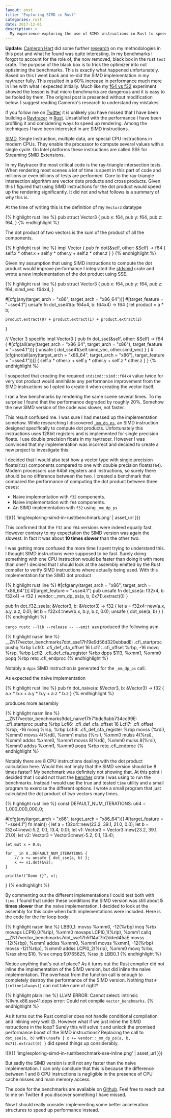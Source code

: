 ```yaml
---
layout: post
title: "Exploring SIMD in Rust"
categories: rust
date: 2017-12-01
description: >
  My experience exploring the use of SIMD instructions in Rust to speed up Vector dot products for Raytracing.
---
```


**Update:** [Cameron Hart](https://twitter.com/bitshifternz) did some further [research](https://twitter.com/bitshifternz/status/937803758657929217) on my methodologies in this post and what he found was quite interesting. In my benchmarks I forgot to account for the role of, the now removed, black box in the rust `test` crate. The purpose of the black box is to trick the optimizer into not optiziming the benchmarks. This is exactly what happened unfortunately. Based on this I went back and re-did the SIMD implementation in my raytracer fully. This resulted in a 60% increase in performance much more in line with what I expected initially. Much like my [f64 vs f32](https://hugotunius.se/2017/12/04/rust-f64-vs-f32.html) experiment showed the lesson is that micro benchmarks are dangerous and it is easy to be fooled by them. The original post is presented without modification below. I suggest reading Cameron's research to understand my mistakes.

If you follow me on [Twitter](https://twitter.com/K0nserv) it is unlikely you have missed that I have been building a [Raytracer](http://github.com/k0nserv/rusttracer) in [Rust](https://www.rust-lang.org/en-US/). Unsatisfied with the performance I have been profiling it and considering ways to speed up rendering. Among the techniques I have been interested in are SIMD instructions.

[SIMD](https://en.wikipedia.org/wiki/SIMD), Single Instruction, multiple data, are special CPU instructions in modern CPUs. They enable the processor to compute several values with a single cycle. On Intel platforms these instructions are called SSE for Streaming SMID Extensions.

In my Raytracer the most critical code is the ray-triangle intersection tests. When rendering most scenes a lot of time is spent in this part of code and millions or even billions of tests are performed. Core to the ray-triangle intersection algorithm are vector dots products and cross products. Given this I figured that using SIMD instructions for the dot product would speed up the rendering significantly. It did not and what follows is a summary of why this is.

At the time of writing this is the definition of my `Vector3` datatype

{% highlight rust line %}
pub struct Vector3 {
    pub x: f64,
    pub y: f64,
    pub z: f64,
}
{% endhighlight %}

The dot product of two vectors is the sum of the product of all the components.

{% highlight rust line %}
impl Vector {
  pub fn dot(&self, other: &Self) -> f64 {
      self.x * other.x + self.y * other.y + self.z * other.z
  }
}
{% endhighlight %}


Given my assumption that using SIMD instructions to compute the dot product would improve performance I integrated the [stdsmid](https://docs.rs/stdsimd/0.0.3/stdsimd/) crate and wrote a new implementation of the dot product using SSE.

{% highlight rust line %}
pub struct Vector3 {
    pub x: f64,
    pub y: f64,
    pub z: f64,
    simd_vec: f64x4,
}

#[cfg(any(target_arch = "x86", target_arch = "x86_64"))]
#[target_feature = "+sse4.1"]
unsafe fn dot_sse41(a: f64x4, b: f64x4) -> f64 {
    let product = a * b;

    product.extract(0) + product.extract(1) + product.extract(2)
}

// Vector 3 specific
impl Vector3 {
    pub fn dot_sse(&self, other: &Self) -> f64 {
    #[cfg(all(any(target_arch = "x86_64", target_arch = "x86"),
              target_feature = "+sse4.1"))]
        {
            unsafe { dot_sse41(self.simd_vec, other.simd_vec) }
        }
    #[cfg(not(all(any(target_arch = "x86_64", target_arch = "x86"),
              target_feature = "+sse4.1")))]
        {
            self.x * other.x + self.y * other.y + self.z * other.z
        }
    }
{% endhighlight %}

I suspected that creating the required `stdsimd::simd::f64x4` value twice for very dot product would annihilate any performance improvement from the SIMD instructions so I opted to create it when creating the vector itself.

I ran a few benchmarks by rendering the same scene several times. To my surprise I found that the performance degraded by roughly 20%. Somehow the new SIMD version of the code was slower, not faster.

This result confused me. I was sure I had messed up the implementation somehow. While researching I discovered [`_mm_dp_ps`](https://msdn.microsoft.com/en-us/library/bb514054(v=vs.120).aspx), an SIMD instruction designed specifically to compute dot products. Unfortunately this instructions uses 128bit registers and is implemented for single precision floats. I use double precision floats in my raytracer. However I was convinced that my implementation was incorrect and decided to create a new project to investigate this.

I decided that I would also test how a vector type with single precision floats(`f32`) components compared to one with double precision floats(`f64`). Modern processors use 64bit registers and instructions, so surely there should be no difference between the two. I created a benchmark that compared the performance of computing the dot product between three cases:

+ Naive implementation with `f32` components.
+ Naive implementation with `f64` components.
+ An SIMD implementation with `f32` using `_mm_dp_ps`.

![]({{ 'img/exploring-simd-in-rust/benchmark.png' | asset_url }})

This confirmed that the `f32` and `f64` versions were indeed equally fast. However contrary to my expectation the SIMD version was again the slowest. In fact it was about **10 times slower** than the other two.


I was getting more confused the more time I spent trying to understand this. I thought SIMD instructions were supposed to be fast. Surely doing something with one CPU instruction would be faster than doing it with more than one? I decided that I should look at the assembly emitted by the Rust compiler to verify SIMD instructions where actually being used. With this implementation for the SIMD dot product

{% highlight rust line %}
#[cfg(any(target_arch = "x86", target_arch = "x86_64"))]
#[target_feature = "+sse4.1"]
pub unsafe fn dot_sse(a: f32x4, b: f32x4) -> f32 {
    vendor::_mm_dp_ps(a, b, 0x71).extract(0)
}

pub fn dot_f32_sse(a: &Vector3<f32>, b: &Vector3<f32>) -> f32 {
    let a = f32x4::new(a.x, a.y, a.z, 0.0);
    let b = f32x4::new(b.x, b.y, b.z, 0.0);
    unsafe { dot_sse(a, b) }
}
{% endhighlight %}

`cargo rustc --lib --release -- --emit asm` produced the following asm.

{% highlight nasm line %}
__ZN17vector_benchmarks7dot_sse17h19e9d56d320ebbadE:
	.cfi_startproc
	pushq	%rbp
Lcfi0:
	.cfi_def_cfa_offset 16
Lcfi1:
	.cfi_offset %rbp, -16
	movq	%rsp, %rbp
Lcfi2:
	.cfi_def_cfa_register %rbp
	dpps	$113, %xmm1, %xmm0
	popq	%rbp
	retq
	.cfi_endproc
{% endhighlight %}

Notably a `dpps` SIMD instruction is generated for the `_mm_dp_ps` call.

As expected the naive implementation

{% highlight rust line %}
pub fn dot_naive(a: &Vector3<f32>, b: &Vector3<f32>) -> f32 {
    a.x * b.x + a.y * b.y + a.z * b.z
}
{% endhighlight %}

produces more assembly


{% highlight nasm line %}
__ZN17vector_benchmarks9dot_naive17h71bdc9abb734cc99E:
	.cfi_startproc
	pushq	%rbp
Lcfi6:
	.cfi_def_cfa_offset 16
Lcfi7:
	.cfi_offset %rbp, -16
	movq	%rsp, %rbp
Lcfi8:
	.cfi_def_cfa_register %rbp
	movss	(%rdi), %xmm0
	movss	4(%rdi), %xmm1
	mulss	(%rsi), %xmm0
	mulss	4(%rsi), %xmm1
	addss	%xmm0, %xmm1
	movss	8(%rdi), %xmm0
	mulss	8(%rsi), %xmm0
	addss	%xmm1, %xmm0
	popq	%rbp
	retq
	.cfi_endproc
{% endhighlight %}

Notably there are 8 CPU instructions dealing with the dot product calculation here. Would this not imply that the SIMD version should be 8 times faster? My benchmark was definitely not showing that. At this point I decided that I could not trust the [bencher](https://docs.rs/bencher/0.1.4/bencher/) crate I was using to run the benchmarks. Instead I would use the true and tested `time` utility and a small program to exercise the different options. I wrote a small program that just calculated the dot product of two vectors many times.


{% highlight rust line %}
const DEFAULT_NUM_ITERATIONS: u64 = 1_000_000_000_0;

#[cfg(any(target_arch = "x86", target_arch = "x86_64"))]
#[target_feature = "+sse4.1"]
fn main() {
    let a = f32x4::new(23.2, 39.1, 21.0, 0.0);
    let b = f32x4::new(-5.2, 0.1, 13.4, 0.0);
    let v1: Vector3<f32> = Vector3::new(23.2, 39.1, 21.0);
    let v2: Vector3<f32> = Vector3::new(-5.2, 0.1, 13.4);

    let mut x = 0.0;

    for _ in 0..DEFAULT_NUM_ITERATIONS {
        // x += unsafe { dot_sse(a, b) };
        x += v1.dot(&v2);
    }

    println!("Done {}", x);
}
{% endhighlight %}

By commenting out the different implementations I could test both with `time`. I found that under these conditions the SIMD version was still about **5 times slower** than the naive implementation. I decided to look at the assembly for this code when both implementations were included. Here is the code for the for loop body:

{% highlight nasm line %}
LBB0_1:
	movss	%xmm0, -12(%rbp)
	incq	%rbx
	movaps	LCPI0_0(%rip), %xmm0
	movaps	LCPI0_1(%rip), %xmm1
	callq	__ZN17vector_benchmarks7dot_sse17h5f14af7b2dded45aE
	movss	-12(%rbp), %xmm1
	addss	%xmm0, %xmm1
	movss	%xmm1, -12(%rbp)
	movss	-12(%rbp), %xmm0
	addss	LCPI0_2(%rip), %xmm0
	movq	%rbx, %rax
	shrq	$10, %rax
	cmpq	$9765625, %rax
	jb	LBB0_1
{% endhighlight %}

Notice anything that's out of place? As it turns out the Rust compiler did not inline the implementation of the SIMD version, but did inline the naive implementation. The overhead from the function call is enough to completely destroy the performance of the SIMD version. Nothing that `#[inline(always)]` can not take care of right?

{% highlight plain line %}
LLVM ERROR: Cannot select: intrinsic %llvm.x86.sse41.dpps
error: Could not compile `vector_benchmarks`.
{% endhighlight %}

As it turns out the Rust compiler does not handle conditional compilation and inlining very well 😞. However what if we just inline the SIMD nstructions in the loop? Surely this will solve it and unlock the promised performance boost of the SIMD instructions? Replacing the call to `dot_sse(a, b)` with `unsafe { x += vendor::_mm_dp_ps(a, b, 0x71).extract(0) }` did speed things up considerably.

![]({{ 'img/exploring-simd-in-rust/benchmark-sse-inline.png' | asset_url }})

But sadly the SIMD version is still not any faster than the naive implementation. I can only conclude that this is because the difference between 1 and 8 CPU instructions is negligible in the presence of CPU cache misses and main memory access.

The code for the benchmarks are available on [Github](https://github.com/k0nserv/vector-benchmarks). Feel free to reach out to me on Twitter if you discover something I have missed.

Now I should really consider implementing some better acceleration structures to speed up performance instead.
